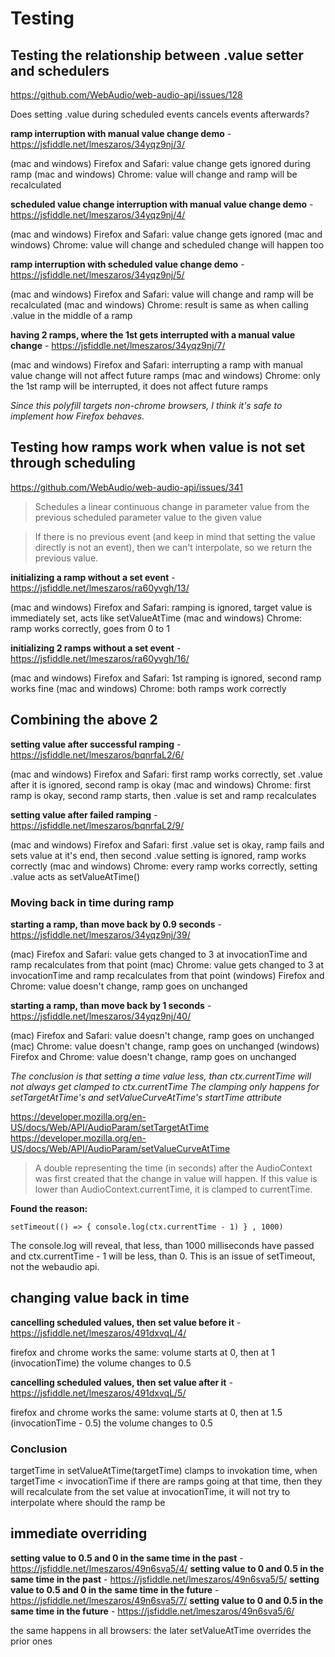 # Testing

## Testing the relationship between .value setter and schedulers

https://github.com/WebAudio/web-audio-api/issues/128

Does setting .value during scheduled events cancels events afterwards?

**ramp interruption with manual value change demo** - https://jsfiddle.net/lmeszaros/34yqz9nj/3/

(mac and windows) Firefox and Safari: value change gets ignored during ramp
(mac and windows) Chrome: value will change and ramp will be recalculated

**scheduled value change interruption with manual value change demo** - https://jsfiddle.net/lmeszaros/34yqz9nj/4/

(mac and windows) Firefox and Safari: value change gets ignored
(mac and windows) Chrome: value will change and scheduled change will happen too

**ramp interruption with scheduled value change demo** - https://jsfiddle.net/lmeszaros/34yqz9nj/5/

(mac and windows) Firefox and Safari: value will change and ramp will be recalculated
(mac and windows) Chrome: result is same as when calling .value in the middle of a ramp

**having 2 ramps, where the 1st gets interrupted with a manual value change** - https://jsfiddle.net/lmeszaros/34yqz9nj/7/

(mac and windows) Firefox and Safari: interrupting a ramp with manual value change will not affect future ramps
(mac and windows) Chrome: only the 1st ramp will be interrupted, it does not affect future ramps

_Since this polyfill targets non-chrome browsers, I think it's safe to implement how Firefox behaves._

## Testing how ramps work when value is not set through scheduling

https://github.com/WebAudio/web-audio-api/issues/341

> Schedules a linear continuous change in parameter value from the previous scheduled parameter value to the given value

> If there is no previous event (and keep in mind that setting the value directly is not an event),
> then we can't interpolate, so we return the previous value.

**initializing a ramp without a set event** - https://jsfiddle.net/lmeszaros/ra60yvgh/13/

(mac and windows) Firefox and Safari: ramping is ignored, target value is immediately set, acts like setValueAtTime
(mac and windows) Chrome: ramp works correctly, goes from 0 to 1

**initializing 2 ramps without a set event** - https://jsfiddle.net/lmeszaros/ra60yvgh/16/

(mac and windows) Firefox and Safari: 1st ramping is ignored, second ramp works fine
(mac and windows) Chrome: both ramps work correctly

## Combining the above 2

**setting value after successful ramping** - https://jsfiddle.net/lmeszaros/bqnrfaL2/6/

(mac and windows) Firefox and Safari: first ramp works correctly, set .value after it is ignored, second ramp is okay
(mac and windows) Chrome: first ramp is okay, second ramp starts, then .value is set and ramp recalculates

**setting value after failed ramping** - https://jsfiddle.net/lmeszaros/bqnrfaL2/9/

(mac and windows) Firefox and Safari: first .value set is okay, ramp fails and sets value at it's end, then second .value setting is ignored, ramp works correctly
(mac and windows) Chrome: every ramp works correctly, setting .value acts as setValueAtTime()

### Moving back in time during ramp

**starting a ramp, than move back by 0.9 seconds** - https://jsfiddle.net/lmeszaros/34yqz9nj/39/

(mac) Firefox and Safari: value gets changed to 3 at invocationTime and ramp recalculates from that point
(mac) Chrome: value gets changed to 3 at invocationTime and ramp recalculates from that point
(windows) Firefox and Chrome: value doesn't change, ramp goes on unchanged

**starting a ramp, than move back by 1 seconds** - https://jsfiddle.net/lmeszaros/34yqz9nj/40/

(mac) Firefox and Safari: value doesn't change, ramp goes on unchanged
(mac) Chrome: value doesn't change, ramp goes on unchanged
(windows) Firefox and Chrome: value doesn't change, ramp goes on unchanged

_The conclusion is that setting a time value less, than ctx.currentTime will not always get clamped to ctx.currentTime_
_The clamping only happens for setTargetAtTime's and setValueCurveAtTime's startTime attribute_

https://developer.mozilla.org/en-US/docs/Web/API/AudioParam/setTargetAtTime
https://developer.mozilla.org/en-US/docs/Web/API/AudioParam/setValueCurveAtTime

> A double representing the time (in seconds) after the AudioContext was first created that the change in value will
> happen. If this value is lower than AudioContext.currentTime, it is clamped to currentTime.

**Found the reason:**

`setTimeout(() => { console.log(ctx.currentTime - 1) } , 1000)`

The console.log will reveal, that less, than 1000 milliseconds have passed and ctx.currentTime - 1 will be less, than 0.
This is an issue of setTimeout, not the webaudio api.

## changing value back in time

**cancelling scheduled values, then set value before it** - https://jsfiddle.net/lmeszaros/491dxvqL/4/

firefox and chrome works the same: volume starts at 0, then at 1 (invocationTime) the volume changes to 0.5

**cancelling scheduled values, then set value after it** - https://jsfiddle.net/lmeszaros/491dxvqL/5/

firefox and chrome works the same: volume starts at 0, then at 1.5 (invocationTime - 0.5) the volume changes to 0.5

### Conclusion

targetTime in setValueAtTime(targetTime) clamps to invokation time, when targetTime < invocationTime
if there are ramps going at that time, then they will recalculate from the set value at invocationTime, it will not try to interpolate where should the ramp be

## immediate overriding

**setting value to 0.5 and 0 in the same time in the past** - https://jsfiddle.net/lmeszaros/49n6sva5/4/
**setting value to 0 and 0.5 in the same time in the past** - https://jsfiddle.net/lmeszaros/49n6sva5/5/
**setting value to 0.5 and 0 in the same time in the future** - https://jsfiddle.net/lmeszaros/49n6sva5/7/
**setting value to 0 and 0.5 in the same time in the future** - https://jsfiddle.net/lmeszaros/49n6sva5/6/

the same happens in all browsers: the later setValueAtTime overrides the prior ones
